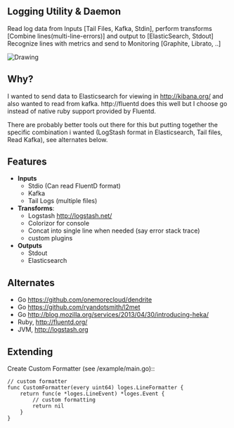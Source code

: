 Logging Utility & Daemon
---------------------------------

Read log data from Inputs [Tail Files, Kafka, Stdin], perform transforms 
[Combine lines(multi-line-errors)] and output to [ElasticSearch, Stdout]
Recognize lines with metrics and send to Monitoring [Graphite, Librato, ..]


![Drawing](https://docs.google.com/drawings/d/1nGVabfy3PB0Zq-gsghKRkGU3eGz4zrcmpIrB0e2cs9M/pub?w=695&h=491)

Why?  
---------
I wanted to send data to Elasticsearch for viewing in http://kibana.org/ and also wanted
to read from kafka.  http://fluentd does this well but I choose go instead of native ruby support provided by Fluentd.

There are probably better tools out there for this but putting together the 
specific combination i wanted (LogStash format in Elasticsearch, Tail files, Read Kafka), see alternates below.


Features
-----------------

* **Inputs**
  * Stdio (Can read FluentD format)
  * Kafka
  * Tail Logs (multiple files)
* **Transforms**:
   * Logstash http://logstash.net/ 
   * Colorizor for console
   * Concat into single line when needed (say error stack trace)
   * custom plugins
* **Outputs**
   * Stdout
   * Elasticsearch

Alternates
-----------------

* Go https://github.com/onemorecloud/dendrite
* Go https://github.com/ryandotsmith/l2met
* Go http://blog.mozilla.org/services/2013/04/30/introducing-heka/
* Ruby, http://fluentd.org/
* JVM, http://logstash.org 

Extending
----------------------

Create Custom Formatter (see /example/main.go)::
	
	// custom formatter
	func CustomFormatter(every uint64) loges.LineFormatter {
		return func(e *loges.LineEvent) *loges.Event {
			// custom formatting
			return nil
		}
	}




